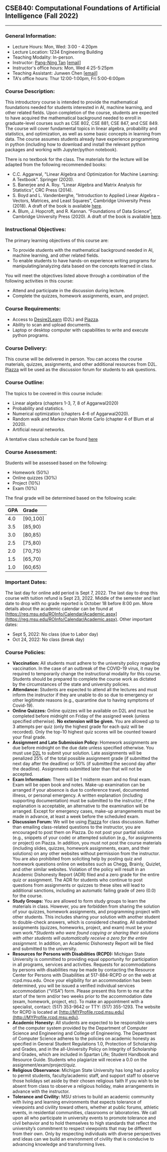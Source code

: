 ## CSE840: Computational Foundations of Artificial Intelligence (Fall 2022)
---

### General Information:

- Lecture Hours: Mon, Wed: 3:00 - 4:20pm
- Lecture Location: 1234 Engineering Building
- Teaching Modality: In-person.
- Instructor: [Pang-Ning Tan](http://www.cse.msu.edu/~ptan) [[email](mailto:ptan@msu.edu)]
- Instructor's office hours: Mon, Wed 4:25-5:25pm
- Teaching Assistant: Junwen Chen [[email](mailto:chenjunw@msu.edu)]
- TA's office hours: Thur 12:00-1:00pm, Fri 5:00-6:00pm

### Course Description: 
This introductory course is intended to provide the mathematical foundations needed for students interested in AI, machine learning, and other related fields. 
Upon completion of the course, students are expected to have acquired the mathematical background needed to enroll in graduate-level courses such as CSE 802, 
CSE 881, CSE 847, and CSE 849. The course will cover fundamental topics in linear algebra, probability and statistics, and optimization, as well 
as some basic concepts in learning from data. The course assumes students already have experience programming in python (including how to download and install the relevant python packages and working with Jupyter/python notebook).

There is no textbook for the class. The materials for the lecture will be adapted from the following recommended books: 
- C.C. Aggarwal, "Linear Algebra and Optimization for Machine Learning: A Textbook". Springer (2020). 
- S. Banerjee and A. Roy. “Linear Algebra and Matrix Analysis for Statistics”, CRC Press (2014).
- S. Boyd and L. Vandenberghe, "Introduction to Applied Linear Algebra – Vectors, Matrices, and Least Squares", Cambridge University Press (2018). A draft of the book is available [here](http://vmls-book.stanford.edu/).
- A. Blum, J. Hopcroft, and R. Kannan. “Foundations of Data Science”, Cambridge University Press (2020). A draft of the book is available [here](https://www.cs.cornell.edu/jeh/book.pdf).

### Instructional Objectives:
The primary learning objectives of this course are:
- To provide students with the mathematical background needed in AI, machine learning, and other related fields.
- To enable students to have hands-on experience writing programs for manipulating/analyzing data based on the concepts learned in class.  

You will meet the objectives listed above through a combination of the following activities in this course: 
- Attend and participate in the discussion during lecture.
- Complete the quizzes, homework assignments, exam, and project. 

### Course Requirements:
-	Access to [Desire2Learn](https://d2l.msu.edu) (D2L) and [Piazza](https://piazza.com/msu/fall2022/cse840/home). 
-	Ability to scan and upload documents.
-	Laptop or desktop computer with capabilities to write and execute python programs. 

### Course Delivery:
This course will be delivered in person. You can access the course materials, quizzes, assignments, and other additional resources from D2L. [Piazza](https://piazza.com/msu/fall2022/cse840/home) will be used as the discussion forum for students to ask questions. 

### Course Outline: 
The topics to be covered in this course include:
- Linear algebra (chapters 1-3, 7, 8 of Aggarwal2020)
- Probability and statistics.
- Numerical optimization (chapters 4-6 of Aggarwal2020).
- Random walk and Markov chain Monte Carlo (chapter 4 of Blum et al 2020).
- Artificial neural networks.

A tentative class schedule can be found [here](https://pnt1234.github.io/CSE840/Fall2022/schedule-Fall2022)

### Course Assessment:
Students will be assessed based on the following:
- Homework (50%)
- Online quizzes (30%)
- Project (10%)
- Exam (10%)

The final grade will be determined based on the following scale:

| GPA |   Grade  |
|-----|:---------|
| 4.0 | [90,100] |
| 3.5 | [85,90)  |
| 3.0 | [80,85)  |
| 2.5 | [75,80)  |
| 2.0 | [70,75)  |
| 1.5 | [65,70)  |
| 1.0 | [60,65)  |

### Important Dates:
The last day for online add period is Sept 7, 2022. The last day to drop this course with tuition refund is Sept 23, 2022. Middle of the semester and last date to drop with no grade reported is October 18 before 8:00 pm. More details about the academic calendar can be found at [https://reg.msu.edu/ROInfo/Calendar/Academic.aspx](https://reg.msu.edu/ROInfo/Calendar/Academic.aspx). Other important dates:
- Sept 5, 2022: No class (due to Labor day)
- Oct 24, 2022: No class (break day)

### Course Policies:

- **Vaccination:** All students must adhere to the university policy regarding vaccination. In the case of an outbreak of the COVID-19 virus, it may be required to temporarily change the instructional modality for this course. Students should be prepared to complete the course work as dictated by the circumstances of the state and university policies.
- **Attendance:** Students are expected to attend all the lectures and must inform the instructor if they are unable to do so due to emergency or other legitimate reasons (e.g., quarantine due to having symptoms of Covid-19).
- **Online Quizzes:** Online quizzes will be available on D2L and must be completed before midnight on Friday of the assigned week (unless specified otherwise). **No extension will be given.** You are allowed up to 3 attempts per quiz (only the highest grade for each quiz will be recorded). Only the top-10 highest quiz scores will be counted toward your final grade.
- **Assignment and Late Submission Policy:** Homework assignments are due before midnight on the due date unless specified otherwise.  You must use [D2L](http://d2l.msu.edu) to submit your solution. Late assignments will be penalized 25% of the total possible assignment grade (if submitted the next day after the deadline) or 50% (if submitted the second day after the deadline). Assignments submitted later than that will not be accepted.
- **Exam Information:** There will be 1 midterm exam and no final exam. Exam will be open book and notes. Make-up examination can be arranged if your absence is due to conference travel, documented illness, or personal emergency. A written explanation (including supporting documentation) must be submitted to the instructor; if the explanation is acceptable, an alternative to the examination will be arranged. Except for emergency cases, make-up arrangements must be made in advance, at least a week before the scheduled exam. 
- **Discussion Forum:** We will be using [Piazza](https://piazza.com/msu/fall2022/cse840/home) for class discussion. Rather than emailing class-related questions to the instructor, you are encouraged to post them on Piazza. Do not post your partial solution (e.g., snippets of your code) or attempted solution (e.g., for assignments or project) on Piazza. In addition, you must not post the course materials (including slides, quizzes, homework assignments, exam, and their solutions) on any other websites without permission from the instructor. You are also prohibited from soliciting help by posting quiz and homework questions online on websites such as Chegg, Brainly, Quizlet, and other similar websites. Violation of the policy will result in an Academic Dishonesty Report (ADR) filed and a zero grade for the entire quiz or assignment. The ADR for students who continue to post questions from assignments or quizzes to these sites will lead to additional sanctions, including an automatic failing grade of zero (0.0) for the course. 
- **Study Groups:** You are allowed to form study groups to learn the materials in class. However, you are forbidden from sharing the solution of your quizzes, homework assignments, and programming project with other students.  This includes sharing your solution with another student to double-check answers, which is considered cheating. All submitted assignments (quizzes, homeworks, project, and exam) must be your own work.**Students who were found copying or sharing their solutions with other students will automatically receive a zero for the entire assignment.* In addition, an Academic Dishonesty Report will be filed and submitted to the university.
- **Resources for Persons with Disabilities (RCPD):** Michigan State University is committed to providing equal opportunity for participation in all programs, services and activities. Requests for accommodations by persons with disabilities may be made by contacting the Resource Center for Persons with Disabilities at 517-884-RCPD or on the web at rcpd.msu.edu. Once your eligibility for an accommodation has been determined, you will be issued a verified individual services accommodation (“VISA”) form. Please present this form to me at the start of the term and/or two weeks prior to the accommodation date (exam, homework, project, etc). To make an appointment with a specialist, contact:  (517) 353-9642 or TTY:  (517) 355-1293. The website for RCPD is located at [http://MYProfile.rcpd.msu.edu](http://MYProfile.rcpd.msu.edu).
- **Academic Honesty:** All students are expected to be responsible users of the computer system provided by the Department of Computer Science and Engineering and College of Engineering. The Department of Computer Science adheres to the policies on academic honesty as specified in General Student Regulations 1.0, Protection of Scholarship and Grades, and in the all-University Policy on Integrity of Scholarship and Grades, which are included in Spartan Life; Student Handbook and Resource Guide. Students who plagiarize will receive a 0.0 on the assignment/exam/project/quiz.  
- **Religious Observance:** Michigan State University has long had a policy to permit students, faculty/academic staff, and support staff to observe those holidays set aside by their chosen religious faith If you wish to be absent from class to observe a religious holiday, make arrangements in advance with the instructor.
- **Tolerance and Civility:** MSU strives to build an academic community with living and learning environments that expects tolerance of viewpoints and civility toward others, whether at public forums, athletic events, in residential communities, classrooms or laboratories. We call upon all who participate in university events to promote tolerance and civil behavior and to hold themselves to high standards that reflect the university’s commitment to respect viewpoints that may be different from their own. Only by respecting individuals with diverse perspectives and ideas can we build an environment of civility that is conducive to advancing knowledge and transforming lives.

